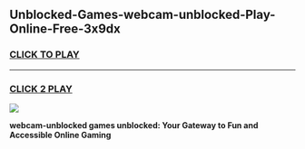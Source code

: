 
## Unblocked-Games-webcam-unblocked-Play-Online-Free-3x9dx
<h3>
<a href="https://premium76.site?title=webcam-unblocked&ref=26A">CLICK TO PLAY</a></h3>
<hr>

<h3>
<a href="https://premium76.site?title=webcam-unblocked&ref=26A">CLICK 2 PLAY</a>
  
</h3>

<a href="https://premium76.site?title=webcam-unblocked&ref=26A"><img src="https://clearcache.store/games.png"></a>


**webcam-unblocked games unblocked: Your Gateway to Fun and Accessible Online Gaming**

